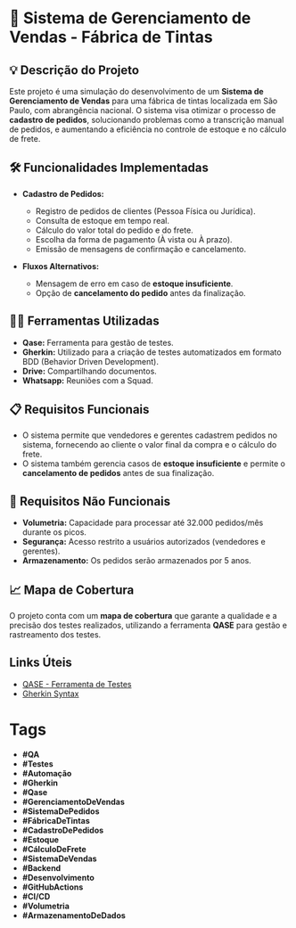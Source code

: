 # 🚀 Sistema de Gerenciamento de Vendas - Fábrica de Tintas

## 💡 Descrição do Projeto

Este projeto é uma simulação do desenvolvimento de um **Sistema de Gerenciamento de Vendas** para uma fábrica de tintas localizada em São Paulo, com abrangência nacional. O sistema visa otimizar o processo de **cadastro de pedidos**, solucionando problemas como a transcrição manual de pedidos, e aumentando a eficiência no controle de estoque e no cálculo de frete.

## 🛠️ Funcionalidades Implementadas

- **Cadastro de Pedidos:** 
  - Registro de pedidos de clientes (Pessoa Física ou Jurídica).
  - Consulta de estoque em tempo real.
  - Cálculo do valor total do pedido e do frete.
  - Escolha da forma de pagamento (À vista ou À prazo).
  - Emissão de mensagens de confirmação e cancelamento.

- **Fluxos Alternativos:**
  - Mensagem de erro em caso de **estoque insuficiente**.
  - Opção de **cancelamento do pedido** antes da finalização.

## 🧑‍💻 Ferramentas Utilizadas

- **Qase:** Ferramenta para gestão de testes.
- **Gherkin:** Utilizado para a criação de testes automatizados em formato BDD (Behavior Driven Development).
- **Drive:** Compartilhando documentos.
- **Whatsapp:** Reuniões com a Squad.

## 📋 Requisitos Funcionais

- O sistema permite que vendedores e gerentes cadastrem pedidos no sistema, fornecendo ao cliente o valor final da compra e o cálculo do frete.
- O sistema também gerencia casos de **estoque insuficiente** e permite o **cancelamento de pedidos** antes de sua finalização.

## 🛑 Requisitos Não Funcionais

- **Volumetria:** Capacidade para processar até 32.000 pedidos/mês durante os picos.
- **Segurança:** Acesso restrito a usuários autorizados (vendedores e gerentes).
- **Armazenamento:** Os pedidos serão armazenados por 5 anos.

## 📈 Mapa de Cobertura

O projeto conta com um **mapa de cobertura** que garante a qualidade e a precisão dos testes realizados, utilizando a ferramenta **QASE** para gestão e rastreamento dos testes.

## Links Úteis

- [QASE - Ferramenta de Testes](https://www.qase.io)
- [Gherkin Syntax](https://cucumber.io/docs/gherkin/)

# Tags

- **#QA**
- **#Testes**
- **#Automação**
- **#Gherkin**
- **#Qase**
- **#GerenciamentoDeVendas**
- **#SistemaDePedidos**
- **#FábricaDeTintas**
- **#CadastroDePedidos**
- **#Estoque**
- **#CálculoDeFrete**
- **#SistemaDeVendas**
- **#Backend**
- **#Desenvolvimento**
- **#GitHubActions**
- **#CI/CD**
- **#Volumetria**
- **#ArmazenamentoDeDados**




